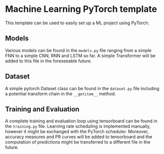 # Machine Learning PyTorch template
This template can be used to easily set up a ML project using PyTorch.

## Models
Various models can be found in the `models.py` file ranging from a simple FNN to a simple CNN, RNN and LSTM so far. A simple Transformer will be added to this file in the foreseeable future.

## Dataset
A simple pytorch Dataset class can be found in the `dataset.py` file including a potential transform chain in the `__getitem__` method.

## Training and Evaluation
A complete training and evaluation loop using tensorboard can be found in the `training.py` file. Learning rate scheduling is implemented manually, however it might be exchanged with the PyTorch scheduler. Moreover, accuracy measures and PR curves will be added to tensorboard and the computation of predictions might be transferred to a different file in the future.
